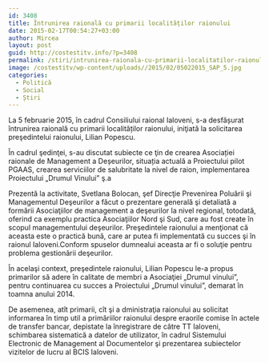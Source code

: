 ```yaml
---
id: 3408
title: Întrunirea raională cu primarii localităților raionului
date: 2015-02-17T00:54:27+03:00
author: Mircea
layout: post
guid: http://costestitv.info/?p=3408
permalink: /stiri/intrunirea-raionala-cu-primarii-localitatilor-raionului/
image: /costestitv/wp-content/uploads//2015/02/05022015_SAP_5.jpg
categories:
  - Politică
  - Social
  - Știri
---
```

La 5 februarie 2015, în cadrul Consiliului raional Ialoveni, s-a desfășurat întrunirea raională cu primarii localităților raionului, iniţiată la solicitarea preşedintelui raionului, Lilian Popescu.<!--more-->

În cadrul şedinţei, s-au discutat subiecte ce ţin de crearea Asociației raionale de Management a Deșeurilor, situația actuală a Proiectului pilot PGAAS, crearea serviciilor de salubritate la nivel de raion, implementarea Proiectului &#8222;Drumul Vinului&#8221; ş.a

Prezentă la activitate, Svetlana Bolocan, şef Direcţie Prevenirea Poluării şi Managementul Deşeurilor a făcut o prezentare generală şi detaliată a formării Asociaţiilor de management a deşeurilor la nivel regional, totodată, oferind ca exemplu practica Asociaţiilor Nord şi Sud, care au fost create în scopul managementului deşeurilor. Preşedintele raionului a menţionat că aceasta este o practică bună, care ar putea fi implementată cu succes şi în raionul Ialoveni.Conform spuselor dumnealui aceasta ar fi o soluţie pentru problema gestionării deşeurilor. 

În acelaşi context, preşedintele raionului, Lilian Popescu le-a propus primarilor să adere în calitate de membri a Asociaţiei &#8222;Drumul vinului&#8221;, pentru continuarea cu succes a Proiectului &#8222;Drumul vinului&#8221;, demarat în toamna anului 2014.

De asemenea, atît primarii, cît şi a dministraţia raionului au solicitat informarea în timp util a primăriilor raionului despre eraorile comise în actele de transfer bancar, depistate la înregistrare de către TT Ialoveni, schimbarea sistematică a datelor de utilizator, în cadrul Sistemului Electronic de Management al Documentelor şi prezentarea subiectelor vizitelor de lucru al BCIS Ialoveni.